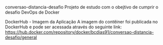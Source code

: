 conversao-distancia-desafio
Projeto de estudo com o obejtivo de cumprir o desafio DevOps de Docker

DockerHub - Imagem da Aplicação
A imagem do contêiner foi publicada no DockerHub e pode ser acessada através do seguinte link: https://hub.docker.com/repository/docker/bcdias91/conversao-distancia-desafio/general
